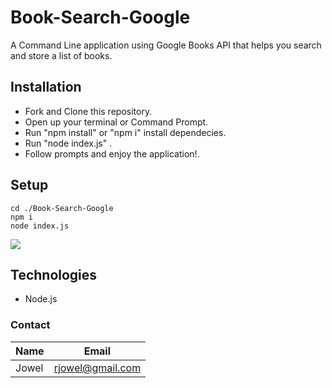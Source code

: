 # Book-Search-Google

A Command Line application using Google Books API that helps you search and store a list of books.

## Installation

+ Fork and Clone this repository.
+ Open up your terminal or Command Prompt.
+ Run "npm install" or "npm i" install dependecies.
+ Run "node index.js" .
+ Follow prompts and enjoy the application!.

## Setup

```
cd ./Book-Search-Google
npm i
node index.js
```

![](https://media.giphy.com/media/mjQ6YzWS0W9m1yCsV4/giphy.gif)

## Technologies

+ Node.js



### Contact

|Name|Email|
|----|-----|
|Jowel|rjowel@gmail.com|